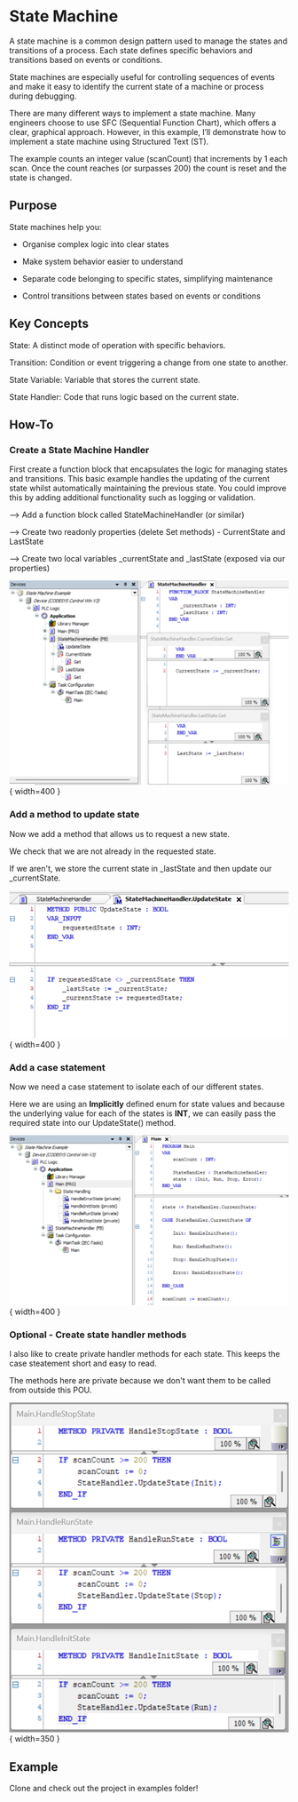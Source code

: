 # State Machine

A state machine is a common design pattern used to manage the states and transitions of a process. Each state defines specific behaviors and transitions based on events or conditions.

State machines are especially useful for controlling sequences of events and make it easy to identify the current state of a machine or process during debugging.

There are many different ways to implement a state machine. Many engineers choose to use SFC (Sequential Function Chart), which offers a clear, graphical approach. However, in this example, I’ll demonstrate how to implement a state machine using Structured Text (ST).

The example counts an integer value (scanCount) that increments by 1 each scan. Once the count reaches (or surpasses 200) the count is reset and the state is changed.

## Purpose

State machines help you:

- Organise complex logic into clear states

- Make system behavior easier to understand

- Separate code belonging to specific states, simplifying maintenance

- Control transitions between states based on events or conditions

## Key Concepts

State: A distinct mode of operation with specific behaviors.

Transition: Condition or event triggering a change from one state to another.

State Variable: Variable that stores the current state.

State Handler: Code that runs logic based on the current state.

## How-To

### Create a State Machine Handler

First create a function block that encapsulates the logic for managing states and transitions.
This basic example handles the updating of the current state whilst automatically maintaining the previous state.
You could improve this by adding additional functionality such as logging or validation.

--> Add a function block called StateMachineHandler (or similar)

--> Create two readonly properties (delete Set methods) - CurrentState and LastState

--> Create two local variables _currentState and _lastState (exposed via our properties)

![Insert POU](docs/private/images/StateMachine/state-handler-properties.png){ width=400 }


### Add a method to update state

Now we add a method that allows us to request a new state.

We check that we are not already in the requested state.

If we aren't, we store the current state in _lastState and then update our _currentState.

![Insert POU](docs/private/images/StateMachine/update-state.png){ width=400 }

### Add a case statement

Now we need a case statement to isolate each of our different states.

Here we are using an **Implicitly** defined enum for state values and because the underlying value for each of the states is **INT**, we can easily pass the required state into our UpdateState() method.

![Insert POU](docs/private/images/StateMachine/case-statement.png){ width=400 }

### Optional - Create state handler methods

I also like to create private handler methods for each state. This keeps the case steatement short and easy to read.

The methods here are private because we don't want them to be called from outside this POU.

![Insert POU](docs/private/images/StateMachine/handle-methods.png){ width=350 }

## Example

Clone and check out the project in examples folder!